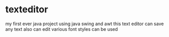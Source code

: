# texteditor
my first ever java project using java swing and awt
this text editor can save any text also can edit 
various font styles can be used 

